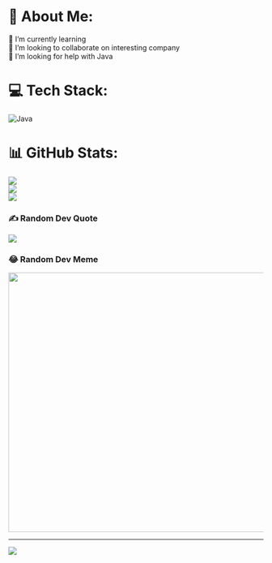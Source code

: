 # 💫 About Me:
🌱 I’m currently learning<br>👯 I’m looking to collaborate on interesting company<br>🤝 I’m looking for help with Java<br>


# 💻 Tech Stack:
![Java](https://img.shields.io/badge/java-%23ED8B00.svg?style=for-the-badge&logo=java&logoColor=white)
# 📊 GitHub Stats:
![](https://github-readme-stats.vercel.app/api?username=Stipaxa-Hub&theme=dark&hide_border=false&include_all_commits=true&count_private=false)<br/>
![](https://github-readme-streak-stats.herokuapp.com/?user=Stipaxa-Hub&theme=dark&hide_border=false)<br/>
![](https://github-readme-stats.vercel.app/api/top-langs/?username=Stipaxa-Hub&theme=dark&hide_border=false&include_all_commits=true&count_private=false&layout=compact)

### ✍️ Random Dev Quote
![](https://quotes-github-readme.vercel.app/api?type=horizontal&theme=radical)

### 😂 Random Dev Meme
<img src="https://random-memer.herokuapp.com/" width="512px"/>

---
[![](https://visitcount.itsvg.in/api?id=Stipaxa-Hub&icon=4&color=0)](https://visitcount.itsvg.in)
